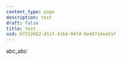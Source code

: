 ```yaml
---
content_type: page
description: test
draft: false
title: test
uid: 67552662-d11f-4164-947d-8ed4714ee2a7
---
```

abc\_abc